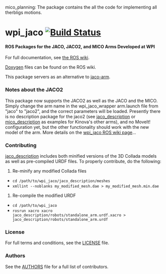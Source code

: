 mico_planning: The package contains the all the code for implementing all therbligs motions.



wpi_jaco  [![Build Status](https://api.travis-ci.org/RIVeR-Lab/wpi_jaco.png)](https://travis-ci.org/RIVeR-Lab/wpi_jaco)
========

#### ROS Packages for the JACO, JACO2, and MICO Arms Developed at WPI
For full documentation, see [the ROS wiki](http://wiki.ros.org/wpi_jaco).

[Doxygen](http://docs.ros.org/indigo/api/wpi_jaco/html/) files can be found on the ROS wiki.

This package servers as an alternative to [jaco-arm](https://github.com/Kinovarobotics/jaco-ros).

### Notes about the JACO2
This package now supports the JACO2 as well as the JACO and the MICO.  Simply change the arm name in the wpi_jaco_wrapper arm.launch file from "jaco" to "jaco2", and the correct parameters will be loaded.  Presently there is no description package for the jaco2 (see [jaco_description](jaco_description) or [mico_description](jaco_description) as examples for Kinova's other arms), and no MoveIt! configuration yet, but the other functionality should work with the new model of the arm.  More details on the [wpi_jaco ROS wiki page](http://wiki.ros.org/wpi_jaco)...

### Contributing

[jaco_description](jaco_description) includes both minified versions of the 3D Collada models as well as pre-compiled URDF files. To properly contribute, do the following:

 1. Re-minify any modified Collada files
   * `cd /path/to/wpi_jaco/jaco_description/meshes`
   * `xmllint --noblanks my_modified_mesh.dae > my_modified_mesh.min.dae`
 1. Re-compile the modified URDF
   * `cd /path/to/wpi_jaco`
   * `rosrun xacro xacro jaco_description/robots/standalone_arm.urdf.xacro > jaco_description/robots/standalone_arm.urdf`

### License
For full terms and conditions, see the [LICENSE](LICENSE) file.

### Authors
See the [AUTHORS](AUTHORS.md) file for a full list of contributors.


